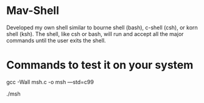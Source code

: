 # Mav-Shell
Developed my own shell similar to bourne shell (bash), c-shell (csh), or korn shell (ksh). The shell, like csh or bash, will run and accept all the major commands until the user exits the shell.
# Commands to test it on your system
gcc -Wall msh.c -o msh —std=c99

./msh
